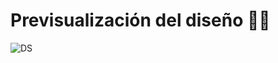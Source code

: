 # Previsualización del diseño 🐱‍🏍
![DS](https://github.com/user-attachments/assets/4c38d507-f742-4bc4-8544-879dc1225244)
